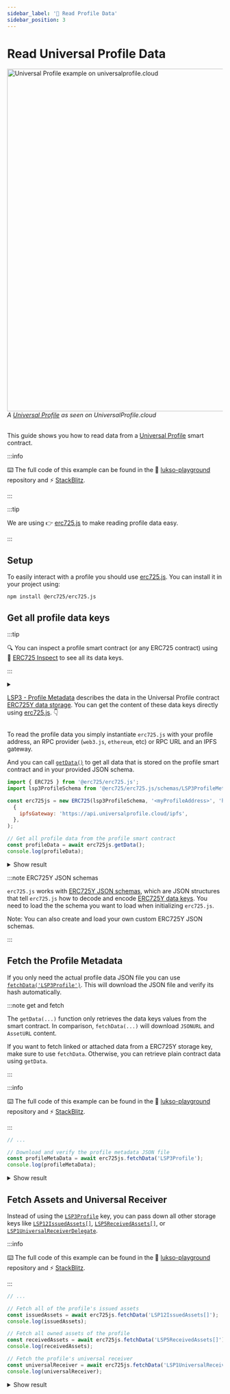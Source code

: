 ```yaml
---
sidebar_label: '📒 Read Profile Data'
sidebar_position: 3
---
```


# Read Universal Profile Data

<div style={{textAlign: 'center', color: 'grey'}}>
  <img
    src={require('/img/learn/up_view.png').default}
    alt="Universal Profile example on universalprofile.cloud"
    width="800"
  />
<br/>
<i>A <a href="https://wallet.universalprofile.cloud/0x6979474Ecb890a8EFE37daB2b9b66b32127237f7">Universal Profile</a> as seen on UniversalProfile.cloud</i>
<br /><br />
</div>

This guide shows you how to read data from a [Universal Profile](../../standards/universal-profile/introduction.md) smart contract.

:::info

⌨️ The full code of this example can be found in the 👾 [lukso-playground](https://github.com/lukso-network/lukso-playground/blob/main/get-profile-data/get-data-keys.js) repository and ⚡️ [StackBlitz](https://stackblitz.com/github/lukso-network/lukso-playground?file=get-profile-data%2Fget-data-keys.js).

:::

:::tip

We are using 👉 [erc725.js](../../tools/erc725js/getting-started/) to make reading profile data easy.

:::

## Setup

To easily interact with a profile you should use [erc725.js](https://npmjs.com/package/@erc725/erc725.js). You can install it in your project using:

```shell
npm install @erc725/erc725.js
```

## Get all profile data keys

:::tip

🔍 You can inspect a profile smart contract (or any ERC725 contract) using 🔎 [ERC725 Inspect](https://erc725-inspect.lukso.tech/inspector) to see all its data keys.

:::

<details>
<summary>

[LSP3 - Profile Metadata](../../standards/universal-profile/lsp3-profile-metadata) describes the data in the Universal Profile contract [ERC725Y data storage](../../standards/lsp-background/erc725#erc725y-generic-data-keyvalue-store). You can get the content of these data keys directly using [erc725.js](../../tools/erc725js/classes/ERC725#getdata). 👇

</summary>

<div>

- `SupportedStandards:LSP3Profile` allows you to verify that this ERC725Y contract contains LSP3UniversalProfile data keys.
- `LSP3Profile` contains the JSON file with profile descriptions and images.
- `LSP12IssuedAssets[]` contains assets the profile issued.
- `LSP5ReceivedAssets[]` contains assets the profile received.
- `LSP1UniversalReceiverDelegate` contains the address of the [Universal Receiver Delegate smart contract](../../standards/generic-standards/lsp1-universal-receiver/).

</div>
</details>

To read the profile data you simply instantiate `erc725.js` with your profile address, an RPC provider (`web3.js`, `ethereum`, etc) or RPC URL and an IPFS gateway.

And you can call [`getData()`](../../tools/erc725js/classes/ERC725.md#getdata) to get all data that is stored on the profile smart contract and in your provided JSON schema.

<!-- prettier-ignore-start -->

```javascript
import { ERC725 } from '@erc725/erc725.js';
import lsp3ProfileSchema from '@erc725/erc725.js/schemas/LSP3ProfileMetadata.json' assert { type: 'json' };

const erc725js = new ERC725(lsp3ProfileSchema, '<myProfileAddress>', 'https://rpc.testnet.lukso.gateway.fm',
  {
    ipfsGateway: 'https://api.universalprofile.cloud/ipfs',
  },
);

// Get all profile data from the profile smart contract
const profileData = await erc725js.getData();
console.log(profileData);
```

<!-- prettier-ignore-end -->

<details>
    <summary>Show result</summary>

```js
[
  {
    key: '0xeafec4d89fa9619884b600005ef83ad9559033e6e941db7d7c495acdce616347',
    name: 'SupportedStandards:LSP3Profile',
    value: '0x5ef83ad9',
  },
  {
    key: '0x5ef83ad9559033e6e941db7d7c495acdce616347d28e90c7ce47cbfcfcad3bc5',
    name: 'LSP3Profile',
    value: {
      hashFunction: 'keccak256(utf8)',
      hash: '0x9b54d921f8365353667cabc331aa0c1dd42f173a6b7d871f7d94ac2cf226eafa',
      url: 'ipfs://QmaXQSZFoUPM43kND6EUPSnJF7NjpkW9LwW6J9vRki5QDh',
    },
  },
  {
    key: '0x7c8c3416d6cda87cd42c71ea1843df28ac4850354f988d55ee2eaa47b6dc05cd',
    name: 'LSP12IssuedAssets[]',
    value: [],
  },
  {
    key: '0x6460ee3c0aac563ccbf76d6e1d07bada78e3a9514e6382b736ed3f478ab7b90b',
    name: 'LSP5ReceivedAssets[]',
    value: [
      '0x5a44c7c0E47d1BeCEF166874Cd0b1be8f4090f64',
      '0x303aE9B19ee9B6FDa8c710b7F74b0582bbCC7b81',
      '0x2Bc3bfFf67094B4416623bDe626fd5f904b590d1',
      '0x48e37a167A3eE426389dc6E1Dc2d440E86C3737F',
      '0xDB9183ddA773285d5A4C5b1067A78c9F64Fb26E6',
      '0x778b47Bd998A5D0cc645Ff0c548096ea50628C83',
    ],
  },
  {
    key: '0x0cfc51aec37c55a4d0b1a65c6255c4bf2fbdf6277f3cc0730c45b828b6db8b47',
    name: 'LSP1UniversalReceiverDelegate',
    value: '0x0000000000F49F9818D746b4b999A9E449F675bb',
  },
];
```

</details>

:::note ERC725Y JSON schemas

`erc725.js` works with [ERC725Y JSON schemas](../../standards/generic-standards/lsp2-json-schema), which are JSON structures that tell `erc725.js` how to decode and encode [ERC725Y data keys](../../standards/lsp-background/erc725#erc725y-generic-data-keyvalue-store). You need to load the the schema you want to load when initializing `erc725.js`.

Note: You can also create and load your own custom ERC725Y JSON schemas.

:::

## Fetch the Profile Metadata

If you only need the actual profile data JSON file you can use [`fetchData('LSP3Profile')`](../../tools/erc725js/classes/ERC725.md#fetchdata). This will download the JSON file and verify its hash automatically.

:::note get and fetch

The `getData(...)` function only retrieves the data keys values from the smart contract. In comparison, `fetchData(...)` will download `JSONURL` and `AssetURL` content.

If you want to fetch linked or attached data from a ERC725Y storage key, make sure to use `fetchData`. Otherwise, you can retrieve plain contract data using `getData`.

:::

:::info

⌨️ The full code of this example can be found in the 👾 [lukso-playground](https://github.com/lukso-network/lukso-playground/blob/main/get-profile-data/fetch-json-data.js) repository and ⚡️ [StackBlitz](https://stackblitz.com/github/lukso-network/lukso-playground?file=get-profile-data%2Ffetch-json-data.js).

:::

```javascript
// ...

// Download and verify the profile metadata JSON file
const profileMetaData = await erc725js.fetchData('LSP3Profile');
console.log(profileMetaData);
```

<details>
    <summary>Show result</summary>

```js
{
  "key": "0x5ef83ad9559033e6e941db7d7c495acdce616347d28e90c7ce47cbfcfcad3bc5",
  "name": "LSP3Profile",
  "value": {
    "LSP3Profile": {
      "name": "johann",
      "description": "I'm a 40 y-old dad of 3. Technology enthusiast, skater, guitarist but mostly curious.",
      "tags": [
        "profile"
      ],
      "links": [
        {
          "title": "...",
          "url": "..."
        },
        ...
      ],
      "profileImage": [
        {
          "width": 1512,
          "height": 1998,
          "hashFunction": "keccak256(bytes)",
          "hash": "0x...",
          "url": "ipfs://..."
        },
        ...
      ],
      "backgroundImage": [
        {
          "width": 1512,
          "height": 1998,
          "hashFunction": "keccak256(bytes)",
          "hash": "0x...",
          "url": "ipfs://..."
        },
        ...
      ]
    }
  }
}
```

</details>

## Fetch Assets and Universal Receiver

Instead of using the [`LSP3Profile`](../../standards/universal-profile/lsp3-profile-metadata) key, you can pass down all other storage keys like [`LSP12IssuedAssets[]`](../../standards/universal-profile/lsp12-issued-assets), [`LSP5ReceivedAssets[]`](../../standards/universal-profile/lsp5-received-assets), or [`LSP1UniversalReceiverDelegate`](../../standards/generic-standards/lsp1-universal-receiver-delegate).

:::info

⌨️ The full code of this example can be found in the 👾 [lukso-playground](https://github.com/lukso-network/lukso-playground/blob/main/get-profile-data/fetch-json-data.js) repository and ⚡️ [StackBlitz](https://stackblitz.com/github/lukso-network/lukso-playground?file=get-profile-data%2Ffetch-json-data.js).

:::

<!-- prettier-ignore-start -->

```javascript
// ...

// Fetch all of the profile's issued assets
const issuedAssets = await erc725js.fetchData('LSP12IssuedAssets[]');
console.log(issuedAssets);

// Fetch all owned assets of the profile
const receivedAssets = await erc725js.fetchData('LSP5ReceivedAssets[]');
console.log(receivedAssets);

// Fetch the profile's universal receiver
const universalReceiver = await erc725js.fetchData('LSP1UniversalReceiverDelegate');
console.log(universalReceiver);
```

<!-- prettier-ignore-end -->

<details>
    <summary>Show result</summary>

```js
// Issued Assets (empty, no current assets)
{
  key: '0x7c8c3416d6cda87cd42c71ea1843df28ac4850354f988d55ee2eaa47b6dc05cd',
  name: 'LSP12IssuedAssets[]',
  value: []
}

// Owned Assets (six individual assets)
{
  key: '0x6460ee3c0aac563ccbf76d6e1d07bada78e3a9514e6382b736ed3f478ab7b90b',
  name: 'LSP5ReceivedAssets[]',
  value: [
    '0x5a44c7c0E47d1BeCEF166874Cd0b1be8f4090f64',
    '0x303aE9B19ee9B6FDa8c710b7F74b0582bbCC7b81',
    '0x2Bc3bfFf67094B4416623bDe626fd5f904b590d1',
    '0x48e37a167A3eE426389dc6E1Dc2d440E86C3737F',
    '0xDB9183ddA773285d5A4C5b1067A78c9F64Fb26E6',
    '0x778b47Bd998A5D0cc645Ff0c548096ea50628C83'
  ]
}

// Universal Receiver Delegate Address
{
  key: '0x0cfc51aec37c55a4d0b1a65c6255c4bf2fbdf6277f3cc0730c45b828b6db8b47',
  name: 'LSP1UniversalReceiverDelegate',
  value: '0x0000000000F49F9818D746b4b999A9E449F675bb'
}
```

</details>
